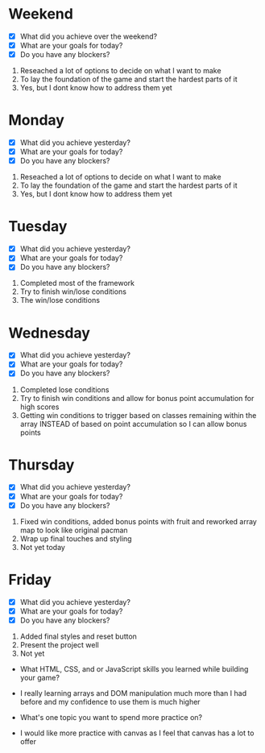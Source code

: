 # Weekend

- [x] What did you achieve over the weekend?
- [x] What are your goals for today?
- [x] Do you have any blockers?

1. Reseached a lot of options to decide on what I want to make
2. To lay the foundation of the game and start the hardest parts of it
3. Yes, but I dont know how to address them yet

# Monday

- [x] What did you achieve yesterday?
- [x] What are your goals for today?
- [x] Do you have any blockers?

1. Reseached a lot of options to decide on what I want to make
2. To lay the foundation of the game and start the hardest parts of it
3. Yes, but I dont know how to address them yet

# Tuesday

- [x] What did you achieve yesterday?
- [x] What are your goals for today?
- [x] Do you have any blockers?

1. Completed most of the framework
2. Try to finish win/lose conditions
3. The win/lose conditions

# Wednesday

- [x] What did you achieve yesterday?
- [x] What are your goals for today?
- [x] Do you have any blockers?

1. Completed lose conditions
2. Try to finish win conditions and allow for bonus point accumulation for high scores
3. Getting win conditions to trigger based on classes remaining within the array INSTEAD of based on point accumulation so I can allow bonus points

# Thursday

- [x] What did you achieve yesterday?
- [x] What are your goals for today?
- [x] Do you have any blockers?

1. Fixed win conditions, added bonus points with fruit and reworked array map to look like original pacman
2. Wrap up final touches and styling
3. Not yet today

# Friday

- [x] What did you achieve yesterday?
- [x] What are your goals for today?
- [x] Do you have any blockers?

1. Added final styles and reset button
2. Present the project well
3. Not yet

- What HTML, CSS, and or JavaScript skills you learned while building your game?
- I really learning arrays and DOM manipulation much more than I had before and my confidence to use them is much higher

- What's one topic you want to spend more practice on?
- I would like more practice with canvas as I feel that canvas has a lot to offer
